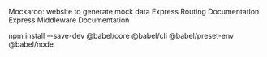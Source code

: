 Mockaroo: website to generate mock data
Express Routing Documentation
Express Middleware Documentation

 npm install --save-dev @babel/core @babel/cli @babel/preset-env @babel/node
